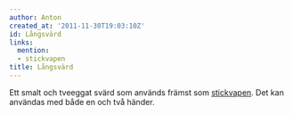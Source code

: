 ```yaml
---
author: Anton
created_at: '2011-11-30T19:03:10Z'
id: Långsvärd
links:
  mention:
  - stickvapen
title: Långsvärd
---
```


Ett smalt och tveeggat svärd som används främst som [stickvapen]. Det kan användas med både en och
två händer.

  [stickvapen]: stickvapen
